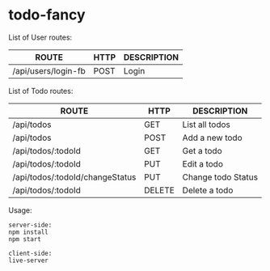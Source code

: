 # todo-fancy

List of User routes:

|        ROUTE       | HTTP   | DESCRIPTION                 |
|:------------------:|--------|-----------------------------|
| /api/users/login-fb   | POST   | Login                       |
  
List of Todo routes:
  
| ROUTE              | HTTP   | DESCRIPTION    |
|--------------------|--------|----------------|
| /api/todos         | GET    | List all todos |         
| /api/todos         | POST   | Add a new todo |
| /api/todos/:todoId | GET    | Get a todo     |
| /api/todos/:todoId | PUT    | Edit a todo    |
| /api/todos/:todoId/changeStatus | PUT    | Change todo Status    |
| /api/todos/:todoId | DELETE | Delete a todo  |
  
Usage: 
```
server-side:
npm install
npm start

client-side:
live-server
```